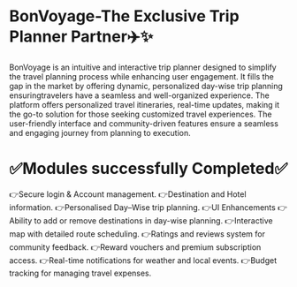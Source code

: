 # BonVoyage-The Exclusive Trip Planner Partner✈️✨
BonVoyage is an intuitive and interactive trip planner designed to simplify the travel planning process while enhancing user engagement. 
It fills the gap in the market by offering dynamic, personalized day-wise trip planning ensuringtravelers have a seamless and well-organized experience.
The platform offers personalized travel itineraries, real-time updates, making it the go-to solution for those seeking customized travel experiences. 
The user-friendly interface and community-driven features ensure a seamless and engaging journey from planning to execution.

# ✅Modules successfully Completed✅
  👉Secure login & Account management.
  👉Destination and Hotel information.
  👉Personalised Day–Wise trip planning.
  👉UI Enhancements
  👉Ability to add or remove destinations in day-wise planning.
  👉Interactive map with detailed route scheduling.
  👉Ratings and reviews system for community feedback.
  👉Reward vouchers and premium subscription access.
  👉Real-time notifications for weather and local events.
  👉Budget tracking for managing travel expenses.
 
